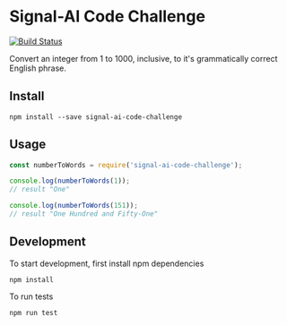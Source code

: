 # Signal-AI Code Challenge

[![Build Status](https://travis-ci.org/imanm93/Signal-AI.svg?branch=master)](https://travis-ci.org/imanm93/Signal-AI)

Convert an integer from 1 to 1000, inclusive, to it's grammatically correct English phrase.

## Install

```
npm install --save signal-ai-code-challenge
```

## Usage

```js
const numberToWords = require('signal-ai-code-challenge');

console.log(numberToWords(1));
// result "One"

console.log(numberToWords(151));
// result "One Hundred and Fifty-One"

```

## Development

To start development, first install npm dependencies

```
npm install
```

To run tests

```
npm run test
```
